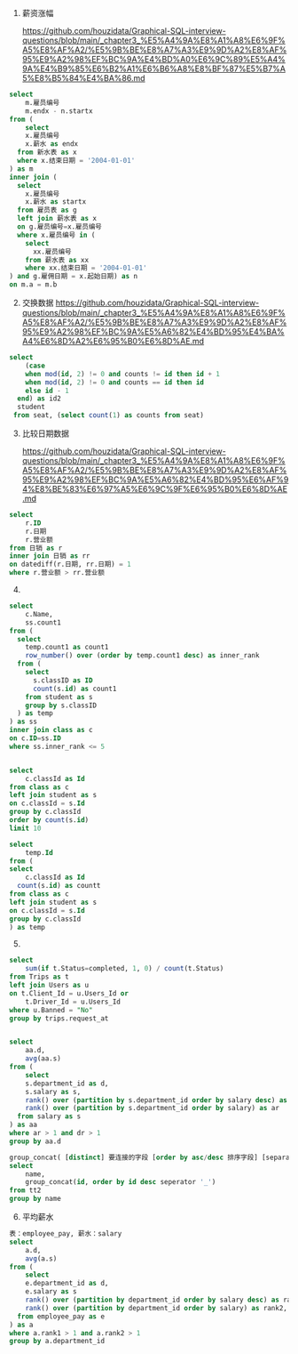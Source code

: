 1. 薪资涨幅

   <https://github.com/houzidata/Graphical-SQL-interview-questions/blob/main/_chapter3_%E5%A4%9A%E8%A1%A8%E6%9F%A5%E8%AF%A2/%E5%9B%BE%E8%A7%A3%E9%9D%A2%E8%AF%95%E9%A2%98%EF%BC%9A%E4%BD%A0%E6%9C%89%E5%A4%9A%E4%B9%85%E6%B2%A1%E6%B6%A8%E8%BF%87%E5%B7%A5%E8%B5%84%E4%BA%86.md>

```sql
select 
	m.雇员编号
	m.endx - n.startx
from (
	select 
  	x.雇员编号 
  	x.薪水 as endx
  from 新水表 as x
  where x.结束日期 = '2004-01-01'
) as m
inner join (
  select
  	x.雇员编号 
    x.薪水 as startx
  from 雇员表 as g
  left join 薪水表 as x
  on g.雇员编号=x.雇员编号
  where x.雇员编号 in (
    select 
      xx.雇员编号
    from 薪水表 as xx
    where xx.结束日期 = '2004-01-01'
) and g.雇佣日期 = x.起始日期) as n
on m.a = m.b
```

2. 交换数据
   <https://github.com/houzidata/Graphical-SQL-interview-questions/blob/main/_chapter3_%E5%A4%9A%E8%A1%A8%E6%9F%A5%E8%AF%A2/%E5%9B%BE%E8%A7%A3%E9%9D%A2%E8%AF%95%E9%A2%98%EF%BC%9A%E5%A6%82%E4%BD%95%E4%BA%A4%E6%8D%A2%E6%95%B0%E6%8D%AE.md>

```sql
select 
	(case 
   	when mod(id, 2) != 0 and counts != id then id + 1
   	when mod(id, 2) != 0 and counts == id then id 
   	else id - 1
  end) as id2
  student
 from seat, (select count(1) as counts from seat)
```

3. 比较日期数据

   <https://github.com/houzidata/Graphical-SQL-interview-questions/blob/main/_chapter3_%E5%A4%9A%E8%A1%A8%E6%9F%A5%E8%AF%A2/%E5%9B%BE%E8%A7%A3%E9%9D%A2%E8%AF%95%E9%A2%98%EF%BC%9A%E5%A6%82%E4%BD%95%E6%AF%94%E8%BE%83%E6%97%A5%E6%9C%9F%E6%95%B0%E6%8D%AE.md>

```sql
select
	r.ID
	r.日期
	r.营业额
from 日销 as r
inner join 日销 as rr
on datediff(r.日期, rr.日期) = 1 
where r.营业额 > rr.营业额
```

4. 

```sql
select 
	c.Name,
	ss.count1
from (
  select
  	temp.count1 as count1
  	row_number() over (order by temp.count1 desc) as inner_rank
  from (
    select 
      s.classID as ID
      count(s.id) as count1
    from student as s 
    group by s.classID 
  ) as temp
) as ss 
inner join class as c 
on c.ID=ss.ID
where ss.inner_rank <= 5 


select 
	c.classId as Id
from class as c 
left join student as s 
on c.classId = s.Id 
group by c.classId
order by count(s.id)
limit 10

select 
	temp.Id
from (
select 
	c.classId as Id
  count(s.id) as countt
from class as c 
left join student as s 
on c.classId = s.Id 
group by c.classId
) as temp
```

5. 

```sql
select 
	sum(if t.Status=completed, 1, 0) / count(t.Status)
from Trips as t 
left join Users as u 
on t.Client_Id = u.Users_Id or 
	t.Driver_Id = u.Users_Id
where u.Banned = "No"
group by trips.request_at


select 
	aa.d,
	avg(aa.s)
from (
	select
  	s.department_id as d,
  	s.salary as s,
  	rank() over (partition by s.department_id order by salary desc) as dr,
  	rank() over (partition by s.department_id order by salary) as ar 
  from salary as s 
) as aa
where ar > 1 and dr > 1
group by aa.d

group_concat( [distinct] 要连接的字段 [order by asc/desc 排序字段] [separator '分隔符']) 
select 
	name, 
	group_concat(id, order by id desc seperator '_')
from tt2 
group by name

```

6. 平均薪水

```sql
表：employee_pay, 薪水：salary
select 
	a.d,
	avg(a.s)
from (
	select 
  	e.department_id as d,
  	e.salary as s
  	rank() over (partition by department_id order by salary desc) as rank1,
  	rank() over (partition by department_id order by salary) as rank2,
  from employee_pay as e 
) as a 
where a.rank1 > 1 and a.rank2 > 1
group by a.department_id
```













